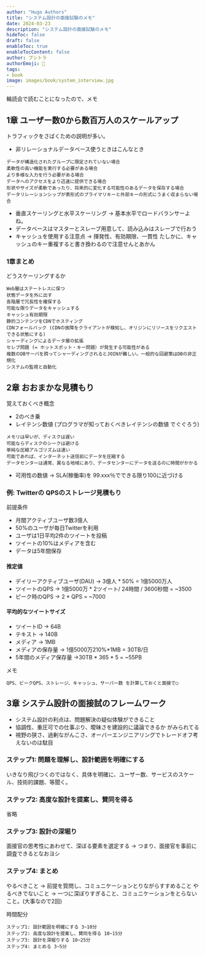 ```yaml
---
author: "Hugo Authors"
title: "システム設計の面接試験のメモ"
date: 2024-03-23
description: "システム設計の面接試験のメモ"
hideToc: false
draft: false
enableToc: true
enableTocContent: false
author: ブシトラ
authorEmoji: 🐯
tags:
- book
image: images/book/system_interview.jpg
---
```


輪読会で読むことになったので、メモ

## 1章 ユーザー数0から数百万人のスケールアップ

トラフィックをさばくための説明が多い。

- 非リレーショナルデータベース使うときはこんなとき

```
データが構造化されたグループに限定されていない場合
柔軟性の高い機能を実行する必要がある場合
より多様な入力を行う必要がある場合
データへのアクセスをより迅速に提供できる場合
形状やサイズが柔軟であったり、将来的に変化する可能性のあるデータを保存する場合
データリレーションシップが表形式のプライマリキーと外部キーの形式にうまく収まらない場合
```

- 垂直スケーリングと水平スケーリング → 基本水平でロードバランサーよね。
- データベースはマスターとスレーブ用意して、読み込みはスレーブで行おう
- キャッシュを使用する注意点 → 揮発性、有効期限、一貫性
たしかに、キャッシュのキー重複すると書き換わるので注意せんとあかん

### 1章まとめ

どうスケーリングするか

```
Web層はステートレスに保つ
状態データを外に出す
各階層で冗長性を確保する
可能な限りデータをキャッシュする
キャッシュ有効期限
静的コンテンツをCDNでホスティング
CDNフォールバック (CDNの故障をクライアントが検知し、オリジンにリソースをリクエストできる状態にする)
シャーディングによるデータ層の拡張
セレブ問題 (= ホットスポット・キー問題）が発生する可能性がある
複数のDBサーバを跨ってシャーディングされるとJOINが難しい。一般的な回避策はDBの非正規化
システムの監視と自動化
```

## 2章 おおまかな見積もり

覚えておくべき概念

- 2のべき乗
- レイテンシ数値 (プログラマが知っておくべきレイテンシの数値
でぐぐろう)
```
メモリは早いが、ディスクは遅い
可能ならディスクのシークは避ける
単純な圧縮アルゴリズムは速い
可能であれば、インターネット送信前にデータを圧縮する
データセンターは通常、異なる地域にあり、データセンターにデータを送るのに時間がかかる
```
- 可用性の数値 → SLA(稼働率)を 99.xxx％でできる限り100に近づける

### 例: Twitterの QPSのストレージ見積もり

前提条件
- 月間アクティブユーザ数3億人
- 50%のユーザが毎日Twitterを利用
- ユーザは1日平均2件のツイートを投稿
- ツイートの10%はメディアを含む
- データは5年間保存

#### 推定値
- デイリーアクティブユーザ(DAU) → 3億人 * 50% = 1億5000万人 
- ツイートのQPS → 1億5000万 * 2ツイート/ 24時間 / 3600秒間 = ~3500
- ピーク時のQPS → 2 * QPS = ~7000
#### 平均的なツイートサイズ
- ツイートID → 64B
- テキスト → 140B
- メディア → 1MB
- メディアの保存量 → 1億5000万210%*1MB = 30TB/日
- 5年間のメディア保存量 →30TB * 365 * 5 = ~55PB

メモ
```
QPS、ピークQPS、ストレージ、キャッシュ、サーバー数 を計算しておくと面接で◯
```

## 3章 システム設計の面接試のフレームワーク

- システム設計の利点は、問題解決の疑似体験ができること
- 協調性、重圧可での仕事ぶり、曖昧さを建設的に議論できるか がみられてる
- 視野の狭さ、過剰ながんこさ、オーバーエンジニアリングでトレードオフ考えないのは駄目

### ステップ1: 問題を理解し、設計範囲を明確にする

いきなり飛びつくのではなく、具体を明確に、ユーザー数、サービスのスケール、技術的課題、等聞く。

### ステップ2: 高度な設計を提案し、賛同を得る

省略

### ステップ3: 設計の深堀り

面接官の思考性にあわせて、深ぼる要素を選定する
→ つまり、面接官を事前に調査できるとなおヨシ


### ステップ4: まとめ

やるべきこと → 前提を質問し、コミュニケーションとりながらすすめること
やるべきでないこと → 一つに深ぼりすぎること、コミュニケーションをとらないこと。(大事なので2回)

時間配分 
```
ステップ1: 設計範囲を明確にする 3~10分
ステップ2: 高度な設計を提案し、賛同を得る 10~15分
ステップ3: 設計を深堀りする 10~25分
ステップ4: まとめる 3~5分

```
